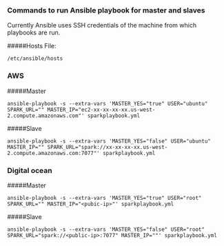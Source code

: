 ### Commands to run Ansible playbook for master and slaves

Currently Ansible uses SSH credentials of the machine from which playbooks are run.

#####Hosts File:
```
/etc/ansible/hosts
```
### AWS

#####Master
```
ansible-playbook -s --extra-vars 'MASTER_YES="true" USER="ubuntu" SPARK_URL="" MASTER_IP="ec2-xx-xx-xx-xx.us-west-2.compute.amazonaws.com"' sparkplaybook.yml
```

#####Slave
```
ansible-playbook -s --extra-vars 'MASTER_YES="false" USER="ubuntu" MASTER_IP="" SPARK_URL="spark://xx-xx-xx-xx.us-west-2.compute.amazonaws.com:7077"' sparkplaybook.yml
```

### Digital ocean

#####Master
```
ansible-playbook -s --extra-vars 'MASTER_YES="true" USER="root" SPARK_URL="" MASTER_IP="<pubic-ip>"' sparkplaybook.yml
```

#####Slave
```
ansible-playbook -s --extra-vars 'MASTER_YES="false" USER="root" SPARK_URL="spark://<public-ip>:7077" MASTER_IP=""' sparkplaybook.yml
```

